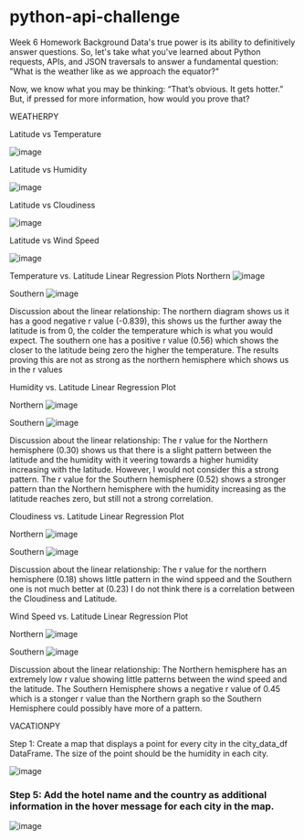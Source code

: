 # python-api-challenge
Week 6 Homework
Background
Data's true power is its ability to definitively answer questions. So, let's take what you've learned about Python requests, APIs, and JSON traversals to answer a fundamental question: "What is the weather like as we approach the equator?"

Now, we know what you may be thinking: “That’s obvious. It gets hotter.” But, if pressed for more information, how would you prove that?

WEATHERPY


Latitude vs Temperature

![image](https://user-images.githubusercontent.com/113051302/205462157-f5f4287b-1859-4bc4-b022-cc9178ed68cc.png)

Latitude vs Humidity

![image](https://user-images.githubusercontent.com/113051302/205462172-6bbe3583-abb7-49a8-a904-2a018447009d.png)


Latitude vs Cloudiness

![image](https://user-images.githubusercontent.com/113051302/205462180-b7c59394-bdc0-42a8-9120-36173d84d64d.png)

Latitude vs Wind Speed

![image](https://user-images.githubusercontent.com/113051302/205462190-ff1d03c1-030d-4b09-8f3b-836ac7697353.png)


Temperature vs. Latitude Linear Regression Plots
Northern
![image](https://user-images.githubusercontent.com/113051302/205462203-f14342af-b3c7-4e95-b933-78a94631c0fa.png)

Southern
![image](https://user-images.githubusercontent.com/113051302/205462212-7221494c-4df6-4546-b996-bfb2f6ceb644.png)

Discussion about the linear relationship: The northern diagram shows us it has a good negative r value (-0.839), this shows us the further away the latitude is from 0, the colder the temperature which is what you would expect. The southern one has a positive r value (0.56) which shows the closer to the latitude being zero the higher the temperature. The results proving this are not as strong as the northern hemisphere which shows us in the r values


Humidity vs. Latitude Linear Regression Plot

Northern
![image](https://user-images.githubusercontent.com/113051302/205462223-9e325258-cd66-4656-b2e2-f94a8e30f5f6.png)

Southern
![image](https://user-images.githubusercontent.com/113051302/205462235-1473e495-ffde-4f7b-bf9f-0751f38ca601.png)

Discussion about the linear relationship: The r value for the Northern hemisphere (0.30) shows us that there is a slight pattern between the latitude and the humidity with it veering towards a higher humidity increasing with the latitude. However, I would not consider this a strong pattern. The r value for the Southern hemisphere (0.52) shows a stronger pattern than the Northern hemisphere with the humidity increasing as the latitude reaches zero, but still not a strong correlation.


Cloudiness vs. Latitude Linear Regression Plot

Northern
![image](https://user-images.githubusercontent.com/113051302/205462248-ebdf6e15-9ee8-4d3c-9231-3cc003ce0e58.png)


Southern
![image](https://user-images.githubusercontent.com/113051302/205462262-484cd093-6517-47f1-9a3f-0f03fa272b7a.png)

Discussion about the linear relationship: The r value for the northern hemisphere (0.18) shows little pattern in the wind sppeed and the Southern one is not much better at (0.23) I do not think there is a correlation between the Cloudiness and Latitude.

Wind Speed vs. Latitude Linear Regression Plot

Northern
![image](https://user-images.githubusercontent.com/113051302/205462281-a137f8bf-7488-427a-a438-591cb31327ad.png)


Southern
![image](https://user-images.githubusercontent.com/113051302/205462290-7a6deeb8-b4a4-49a0-ab7d-5cd4e8817e0b.png)

Discussion about the linear relationship: The Northern hemisphere has an extremely low r value showing little patterns between the wind speed and the latitude. The Southern Hemisphere shows a negative r value of 0.45 which is a stonger r value than the Northern graph so the Southern Hemisphere could possibly have more of a pattern.



VACATIONPY

Step 1: Create a map that displays a point for every city in the city_data_df DataFrame. The size of the point should be the humidity in each city.


![image](https://user-images.githubusercontent.com/113051302/205462417-52208bab-3763-44a7-a7d9-3d2c367c85ac.png)

### Step 5: Add the hotel name and the country as additional information in the hover message for each city in the map.

![image](https://user-images.githubusercontent.com/113051302/205462582-408a6caa-38c1-48f2-93a6-05baebf85ca8.png)
